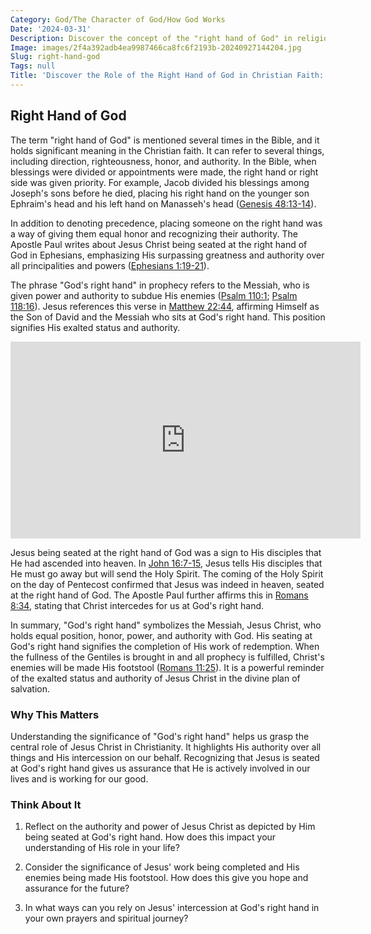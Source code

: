 ```yaml
---
Category: God/The Character of God/How God Works
Date: '2024-03-31'
Description: Discover the concept of the "right hand of God" in religious beliefs. Explore the significance and symbolism of this divine position.
Image: images/2f4a392adb4ea9987466ca8fc6f2193b-20240927144204.jpg
Slug: right-hand-god
Tags: null
Title: 'Discover the Role of the Right Hand of God in Christian Faith: A Divine Perspective'
---
```


## Right Hand of God

The term "right hand of God" is mentioned several times in the Bible, and it holds significant meaning in the Christian faith. It can refer to several things, including direction, righteousness, honor, and authority. In the Bible, when blessings were divided or appointments were made, the right hand or right side was given priority. For example, Jacob divided his blessings among Joseph's sons before he died, placing his right hand on the younger son Ephraim's head and his left hand on Manasseh's head ([Genesis 48:13-14](https://www.bibleref.com/Genesis/48/Genesis-48-13.html)).

In addition to denoting precedence, placing someone on the right hand was a way of giving them equal honor and recognizing their authority. The Apostle Paul writes about Jesus Christ being seated at the right hand of God in Ephesians, emphasizing His surpassing greatness and authority over all principalities and powers ([Ephesians 1:19-21](https://www.bibleref.com/Ephesians/1/Ephesians-1-19.html)).

The phrase "God's right hand" in prophecy refers to the Messiah, who is given power and authority to subdue His enemies ([Psalm 110:1](https://www.bibleref.com/Psalm/110/Psalm-110-1.html); [Psalm 118:16](https://www.bibleref.com/Psalm/118/Psalm-118-16.html)). Jesus references this verse in [Matthew 22:44](https://www.bibleref.com/Matthew/22/Matthew-22-44.html), affirming Himself as the Son of David and the Messiah who sits at God's right hand. This position signifies His exalted status and authority.


<iframe width="560" height="315" src="https://www.youtube.com/embed/heFh5aQjwtI" frameborder="0" allow="autoplay; encrypted-media" allowfullscreen></iframe>


Jesus being seated at the right hand of God was a sign to His disciples that He had ascended into heaven. In [John 16:7-15](https://www.bibleref.com/John/16/John-16-7.html), Jesus tells His disciples that He must go away but will send the Holy Spirit. The coming of the Holy Spirit on the day of Pentecost confirmed that Jesus was indeed in heaven, seated at the right hand of God. The Apostle Paul further affirms this in [Romans 8:34](https://www.bibleref.com/Romans/8/Romans-8-34.html), stating that Christ intercedes for us at God's right hand.

In summary, "God's right hand" symbolizes the Messiah, Jesus Christ, who holds equal position, honor, power, and authority with God. His seating at God's right hand signifies the completion of His work of redemption. When the fullness of the Gentiles is brought in and all prophecy is fulfilled, Christ's enemies will be made His footstool ([Romans 11:25](https://www.bibleref.com/Romans/11/Romans-11-25.html)). It is a powerful reminder of the exalted status and authority of Jesus Christ in the divine plan of salvation.

### Why This Matters

Understanding the significance of "God's right hand" helps us grasp the central role of Jesus Christ in Christianity. It highlights His authority over all things and His intercession on our behalf. Recognizing that Jesus is seated at God's right hand gives us assurance that He is actively involved in our lives and is working for our good.

### Think About It

1. Reflect on the authority and power of Jesus Christ as depicted by Him being seated at God's right hand. How does this impact your understanding of His role in your life?

2. Consider the significance of Jesus' work being completed and His enemies being made His footstool. How does this give you hope and assurance for the future?

3. In what ways can you rely on Jesus' intercession at God's right hand in your own prayers and spiritual journey?